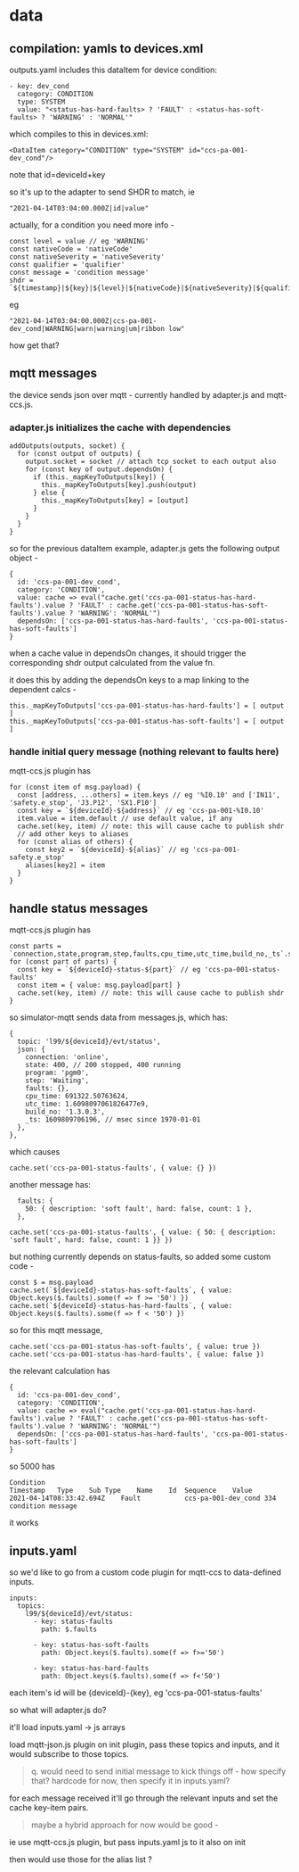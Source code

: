 # data

## compilation: yamls to devices.xml

outputs.yaml includes this dataItem for device condition:

    - key: dev_cond
      category: CONDITION
      type: SYSTEM
      value: "<status-has-hard-faults> ? 'FAULT' : <status-has-soft-faults> ? 'WARNING' : 'NORMAL'"

which compiles to this in devices.xml:

    <DataItem category="CONDITION" type="SYSTEM" id="ccs-pa-001-dev_cond"/>

note that id=deviceId+key

so it's up to the adapter to send SHDR to match, ie

    "2021-04-14T03:04:00.000Z|id|value"

actually, for a condition you need more info - 

    const level = value // eg 'WARNING'
    const nativeCode = 'nativeCode'
    const nativeSeverity = 'nativeSeverity'
    const qualifier = 'qualifier'
    const message = 'condition message'
    shdr = `${timestamp}|${key}|${level}|${nativeCode}|${nativeSeverity}|${qualifier}|${message}`

eg

    "2021-04-14T03:04:00.000Z|ccs-pa-001-dev_cond|WARNING|warn|warning|um|ribbon low"

how get that?


## mqtt messages

the device sends json over mqtt - currently handled by adapter.js and mqtt-ccs.js.

### adapter.js initializes the cache with dependencies

    addOutputs(outputs, socket) {
      for (const output of outputs) {
        output.socket = socket // attach tcp socket to each output also
        for (const key of output.dependsOn) {
          if (this._mapKeyToOutputs[key]) {
            this._mapKeyToOutputs[key].push(output)
          } else {
            this._mapKeyToOutputs[key] = [output]
          }
        }
      }
    }

so for the previous dataItem example, adapter.js gets the following output object -

    {
      id: 'ccs-pa-001-dev_cond',
      category: 'CONDITION',
      value: cache => eval("cache.get('ccs-pa-001-status-has-hard-faults').value ? 'FAULT' : cache.get('ccs-pa-001-status-has-soft-faults').value ? 'WARNING': 'NORMAL'")
      dependsOn: ['ccs-pa-001-status-has-hard-faults', 'ccs-pa-001-status-has-soft-faults']
    }

when a cache value in dependsOn changes, it should trigger the corresponding shdr output calculated from the value fn.

it does this by adding the dependsOn keys to a map linking to the dependent calcs - 

    this._mapKeyToOutputs['ccs-pa-001-status-has-hard-faults'] = [ output ]
    this._mapKeyToOutputs['ccs-pa-001-status-has-soft-faults'] = [ output ]


### handle initial query message (nothing relevant to faults here)

mqtt-ccs.js plugin has

    for (const item of msg.payload) {
      const [address, ...others] = item.keys // eg '%I0.10' and ['IN11', 'safety.e_stop', 'J3.P12', 'SX1.P10']
      const key = `${deviceId}-${address}` // eg 'ccs-pa-001-%I0.10'
      item.value = item.default // use default value, if any
      cache.set(key, item) // note: this will cause cache to publish shdr
      // add other keys to aliases
      for (const alias of others) {
        const key2 = `${deviceId}-${alias}` // eg 'ccs-pa-001-safety.e_stop'
        aliases[key2] = item
      }
    }

## handle status messages

mqtt-ccs.js plugin has

    const parts = `connection,state,program,step,faults,cpu_time,utc_time,build_no,_ts`.split(',')
    for (const part of parts) {
      const key = `${deviceId}-status-${part}` // eg 'ccs-pa-001-status-faults'
      const item = { value: msg.payload[part] }
      cache.set(key, item) // note: this will cause cache to publish shdr
    }

so simulator-mqtt sends data from messages.js, which has:

    {
      topic: 'l99/${deviceId}/evt/status',
      json: {
        connection: 'online',
        state: 400, // 200 stopped, 400 running
        program: 'pgm0',
        step: 'Waiting',
        faults: {},
        cpu_time: 691322.50763624,
        utc_time: 1.6098097061826477e9,
        build_no: '1.3.0.3',
        _ts: 1609809706196, // msec since 1970-01-01
      },
    },

which causes

    cache.set('ccs-pa-001-status-faults', { value: {} })

another message has:

      faults: {
        50: { description: 'soft fault', hard: false, count: 1 },
      },

    cache.set('ccs-pa-001-status-faults', { value: { 50: { description: 'soft fault', hard: false, count: 1 }} })

but nothing currently depends on status-faults, so added some custom code -

    const $ = msg.payload
    cache.set(`${deviceId}-status-has-soft-faults`, { value: Object.keys($.faults).some(f => f >= '50') })
    cache.set(`${deviceId}-status-has-hard-faults`, { value: Object.keys($.faults).some(f => f < '50') })

so for this mqtt message, 

    cache.set('ccs-pa-001-status-has-soft-faults', { value: true })
    cache.set('ccs-pa-001-status-has-hard-faults', { value: false })

the relevant calculation has 

    {
      id: 'ccs-pa-001-dev_cond',
      category: 'CONDITION',
      value: cache => eval("cache.get('ccs-pa-001-status-has-hard-faults').value ? 'FAULT' : cache.get('ccs-pa-001-status-has-soft-faults').value ? 'WARNING': 'NORMAL'")
      dependsOn: ['ccs-pa-001-status-has-hard-faults', 'ccs-pa-001-status-has-soft-faults']
    }

so 5000 has

    Condition
    Timestamp	Type	Sub Type	Name	Id	Sequence	Value
    2021-04-14T08:33:42.694Z	Fault			ccs-pa-001-dev_cond	334	condition message

it works


## inputs.yaml

so we'd like to go from a custom code plugin for mqtt-ccs to data-defined inputs.

    inputs:
      topics:
        l99/${deviceId}/evt/status:
          - key: status-faults
            path: $.faults

          - key: status-has-soft-faults
            path: Object.keys($.faults).some(f => f>='50')

          - key: status-has-hard-faults
            path: Object.keys($.faults).some(f => f<'50')

each item's id will be {deviceId}-{key}, eg 'ccs-pa-001-status-faults'


so what will adapter.js do?

it'll load inputs.yaml -> js arrays

load mqtt-json.js plugin
on init plugin, pass these topics and inputs, and it would subscribe to those topics. 

>q. would need to send initial message to kick things off - how specify that?
hardcode for now, then specify it in inputs.yaml?


for each message received it'll go through the relevant inputs and set the cache key-item pairs.

>maybe a hybrid approach for now would be good - 

ie use mqtt-ccs.js plugin, but pass inputs.yaml js to it also on init

then would use those for the alias list
?






